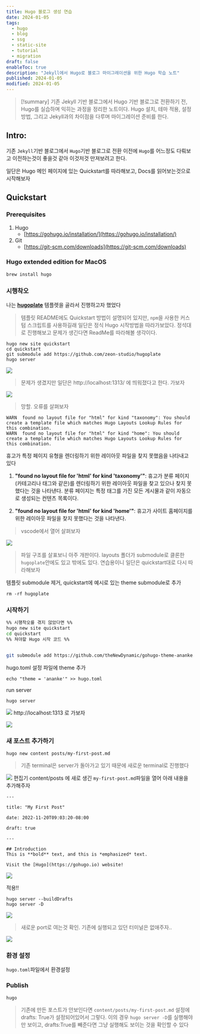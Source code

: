 ```yaml
---
title: Hugo 블로그 생성 연습
date: 2024-01-05
tags:
  - hugo
  - blog
  - ssg
  - static-site
  - tutorial
  - migration
draft: false
enableToc: true
description: "Jekyll에서 Hugo로 블로그 마이그레이션을 위한 Hugo 학습 노트"
published: 2024-01-05
modified: 2024-01-05
---
```


> [!summary]
> 기존 Jekyll 기반 블로그에서 Hugo 기반 블로그로 전환하기 전, Hugo를 실습하며 익히는 과정을 정리한 노트이다. Hugo 설치, 테마 적용, 설정 방법, 그리고 Jekyll과의 차이점을 다루며 마이그레이션 준비를 한다.

## Intro: 

기존 `Jekyll`기반 블로그에서 `Hugo`기반 블로그로 전환 이전에 `Hugo`를 어느정도 다뤄보고 이전하는것이 좋을것 같아 이것저것 만져보려고 한다. 

일단은 Hugo 메인 페이지에 있는 Quickstart를 따라해보고, Docs를 읽어보는것으로 시작해보자


## Quickstart

### Prerequisites
1. Hugo
	- [https://gohugo.io/installation/](https://gohugo.io/installation/)
2. Git
	- [https://git-scm.com/downloads](https://git-scm.com/downloads)


### Hugo extended edition for MacOS
```sh
brew install hugo
```



### 시행착오

나는 **[hugoplate](https://github.com/zeon-studio/hugoplate)** 템플렛을 골라서 진행하고자 했었다

> 템플릿 README에도 Quickstart 방법이 설명되어 있지만, `npm`을 사용한 커스텀 스크립트를 사용하길래 일단은 정식 Hugo 시작방법을 따라가보았다. 정석대로 진행해보고 문제가 생긴다면 ReadMe를 따라해볼 생각이다.

```shell
hugo new site quickstart
cd quickstart
git submodule add https://github.com/zeon-studio/hugoplate
hugo server
```

![](https://i.imgur.com/TmDqPqr.png)

> 문제가 생겼지만 일단은 http://localhost:1313/ 에 띄워졌다고 한다. 가보자

![](https://i.imgur.com/vJqSZcG.png)
> 망할. 오류를 살펴보자


```shell
WARN  found no layout file for "html" for kind "taxonomy": You should create a template file which matches Hugo Layouts Lookup Rules for this combination.
WARN  found no layout file for "html" for kind "home": You should create a template file which matches Hugo Layouts Lookup Rules for this combination.
```

휴고가 특정 페이지 유형을 렌더링하기 위한 레이아웃 파일을 찾지 못했음을 나타내고 있다

1. **"found no layout file for 'html' for kind 'taxonomy'"**: 휴고가 분류 페이지(카테고리나 태그와 같은)를 렌더링하기 위한 레이아웃 파일을 찾고 있으나 찾지 못했다는 것을 나타낸다. 분류 페이지는 특정 태그를 가진 모든 게시물과 같이 자동으로 생성되는 컨텐츠 목록이다.
    
2. **"found no layout file for 'html' for kind 'home'"**: 휴고가 사이트 홈페이지를 위한 레이아웃 파일을 찾지 못했다는 것을 나타낸다.

> vscode에서 열어 살펴보자

![](https://i.imgur.com/QPvCaCH.png)


> 파일 구조를 살표보니 아주 개판이다. layouts 폴더가 submodule로 클론한 `hugoplate`안에도 있고 밖에도 있다. 연습용이니 일단은 quickstart대로 다시 따라해보자


템플릿 submodule 제거, quickstart에 예시로 있는 theme submodule로 추가
```shell
rm -rf hugoplate
```


### 시작하기

```sh
%% 시행착오를 겪지 않았다면 %%
hugo new site quickstart
cd quickstart
%% 쳐야할 Hugo 시작 코드 %%


git submodule add https://github.com/theNewDynamic/gohugo-theme-ananke.git themes/ananke
```

hugo.toml 설정 파일에 theme 추가
```shell
echo "theme = 'ananke'" >> hugo.toml
```


run server
```shell
hugo server
```

![](https://i.imgur.com/lf55uv0.png)
http://localhost:1313 로 가보자

![](https://i.imgur.com/rbRmzgL.png)

### 새 포스트 추가하기

```shell
hugo new content posts/my-first-post.md
```

> 기존 terminal은 server가 돌아가고 있기 때문에 새로운 terminal로 진행했다

![](https://i.imgur.com/tf2lOYv.png)
편집기 content/posts 에 새로 생긴 `my-first-post.md`파일을 열어 아래 내용을 추가해주자

```text
---

title: "My First Post"

date: 2022-11-20T09:03:20-08:00

draft: true

---

## Introduction
This is **bold** text, and this is *emphasized* text.

Visit the [Hugo](https://gohugo.io) website!
```
![](https://i.imgur.com/wObjN0j.png)

적용!!
```shell
hugo server --buildDrafts 
hugo server -D
```


![](https://i.imgur.com/K8raCW6.png)

> 새로운 port로 여는것 확인. 기존에 실행되고 있던 터미널은 없애주자..

![](https://i.imgur.com/DxSr6Fe.png)
### 환경 설정

`hugo.toml`파일에서 환경설정


### Publish

```shell
hugo
```

> 기존에 만든 포스트가 안보인다면  `content/posts/my-first-post.md` 설정에 drafts: True가 설정되어있어서 그렇다. 이의 경우 `hugo server -D`를 실행해야만 보이고, drafts:True를 빼준다면 그냥 실행해도 보이는 것을 확인할 수 있다


